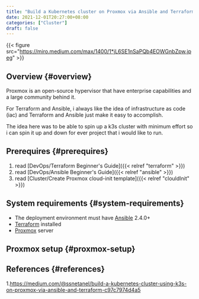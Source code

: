 ```yaml
---
title: "Build a Kubernetes cluster on Proxmox via Ansible and Terraform"
date: 2021-12-01T20:27:00+08:00
categories: ["Cluster"]
draft: false
---
```


{{< figure src="https://miro.medium.com/max/1400/1*jL6SE1nSaPQb4EOWGnbZpw.jpeg" >}}


## Overview {#overview}

Proxmox is an open-source hypervisor that have enterprise capabilities and a large community behind it.

For Terraform and Ansible, i always like the idea of infrastructure as code (iac) and Terraform and Ansible just make it easy to accomplish.

The idea here was to be able to spin up a k3s cluster with minimum effort so i can spin it up and down for ever project that i would like to run.


## Prerequires {#prerequires}

1.  read [DevOps/Terraform Beginner's Guide]({{< relref "terraform" >}})
2.  read [DevOps/Ansible Beginner's Guide]({{< relref "ansible" >}})
3.  read [Cluster/Create Proxmox cloud-init template]({{< relref "clouldInit" >}})


## System requirements {#system-requirements}

-   The deployment environment must have [Ansible](https://docs.ansible.com/ansible/latest/installation%5Fguide/intro%5Finstallation.html) 2.4.0+
-   [Terraform](https://learn.hashicorp.com/tutorials/terraform/install-cli) installed
-   [Proxmox](https://www.proxmox.com/en/proxmox-ve) server


## Proxmox setup {#proxmox-setup}


## References {#references}

1.<https://medium.com/@ssnetanel/build-a-kubernetes-cluster-using-k3s-on-proxmox-via-ansible-and-terraform-c97c7974d4a5>
